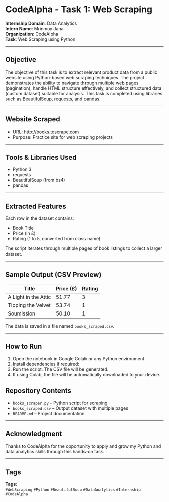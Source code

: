 # CodeAlpha - Task 1: Web Scraping

**Internship Domain**: Data Analytics  
**Intern Name**: Mrinmoy Jana  
**Organization**: CodeAlpha  
**Task**: Web Scraping using Python

---


## Objective

The objective of this task is to extract relevant product data from a public website using Python-based web scraping techniques. The project demonstrates the ability to navigate through multiple web pages (pagination), handle HTML structure effectively, and collect structured data (custom dataset) suitable for analysis. This task is completed using libraries such as BeautifulSoup, requests, and pandas.

---

## Website Scraped

- URL: http://books.toscrape.com  
- Purpose: Practice site for web scraping projects

---

## Tools & Libraries Used

- Python 3
- requests
- BeautifulSoup (from bs4)
- pandas

---

## Extracted Features

Each row in the dataset contains:
- Book Title
- Price (in £)
- Rating (1 to 5, converted from class name)

The script iterates through multiple pages of book listings to collect a larger dataset.

---

## Sample Output (CSV Preview)

| Title                | Price (£) | Rating |
|----------------------|-----------|--------|
| A Light in the Attic | 51.77     | 3      |
| Tipping the Velvet   | 53.74     | 1      |
| Soumission           | 50.10     | 1      |

The data is saved in a file named `books_scraped.csv`.

---

## How to Run

1. Open the notebook in Google Colab or any Python environment.
2. Install dependencies if required:
3. Run the script. The CSV file will be generated.
4. If using Colab, the file will be automatically downloaded to your device.


## Repository Contents

- `books_scraper.py` – Python script for scraping
- `books_scraped.csv` – Output dataset with multiple pages
- `README.md` – Project documentation

---

## Acknowledgment

Thanks to CodeAlpha for the opportunity to apply and grow my Python and data analytics skills through this hands-on task.

---

## Tags

**Tags:**  
`#WebScraping` `#Python` `#BeautifulSoup` `#DataAnalytics` `#Internship` `#CodeAlpha`

